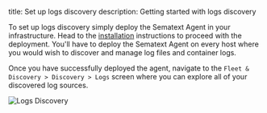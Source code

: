 title: Set up logs discovery
description: Getting started with logs discovery

To set up logs discovery simply deploy the Sematext Agent in your infrastructure. Head to the [installation](/agents/sematext-agent/installation) instructions to proceed with the deployment. You'll have to deploy the Sematext Agent on every host where you would wish to discover and manage log files and container logs.

Once you have successfully deployed the agent, navigate to the `Fleet & Discovery > Discovery > Logs` screen where you can explore all of your discovered log sources.

![Logs Discovery]("../../images/fleet/fnd-discovery-services.png")

